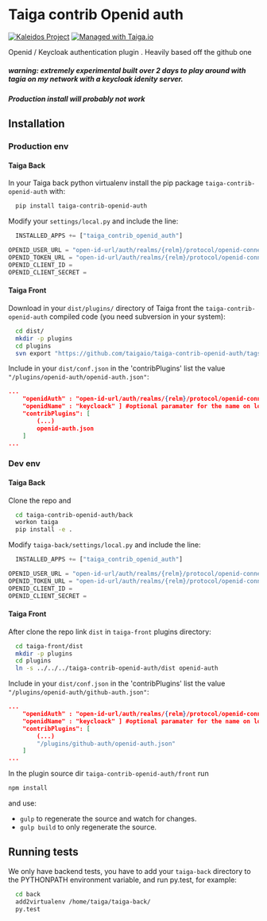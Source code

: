 Taiga contrib Openid auth
=========================

[![Kaleidos Project](http://kaleidos.net/static/img/badge.png)](https://github.com/kaleidos "Kaleidos Project")
[![Managed with Taiga.io](https://img.shields.io/badge/managed%20with-TAIGA.io-709f14.svg)](https://tree.taiga.io/project/taiga/ "Managed with Taiga.io")

Openid / Keycloak authentication plugin . Heavily based off the github one

##### warning:  extremely experimental built over 2 days to play around with tagia on my network with a keycloak idenity server. 
##### Production install will probably not work




Installation
------------
### Production env

#### Taiga Back

In your Taiga back python virtualenv install the pip package `taiga-contrib-openid-auth` with:

```bash
  pip install taiga-contrib-openid-auth
```

Modify your `settings/local.py` and include the line:

```python
  INSTALLED_APPS += ["taiga_contrib_openid_auth"]

OPENID_USER_URL = "open-id-url/auth/realms/{relm}/protocol/openid-connect/userinfo"
OPENID_TOKEN_URL = "open-id-url/auth/realms/{relm}/protocol/openid-connect/token"
OPENID_CLIENT_ID = 
OPENID_CLIENT_SECRET =

```

#### Taiga Front

Download in your `dist/plugins/` directory of Taiga front the `taiga-contrib-openid-auth` compiled code (you need subversion in your system):

```bash
  cd dist/
  mkdir -p plugins
  cd plugins
  svn export "https://github.com/taigaio/taiga-contrib-openid-auth/tags/$(pip show taiga-contrib-openid-auth | awk '/^Version: /{print $2}')/front/dist"  "openid-auth"
```

Include in your `dist/conf.json` in the 'contribPlugins' list the value `"/plugins/openid-auth/openid-auth.json"`:

```json
...
    "openidAuth" : "open-id-url/auth/realms/{relm}/protocol/openid-connect/auth",
    "openidName" : "keycloack" ] #optional paramater for the name on login button defaults to "openid-connect"
    "contribPlugins": [
        (...)
        openid-auth.json
    ]
...
```

### Dev env

#### Taiga Back

Clone the repo and

```bash
  cd taiga-contrib-openid-auth/back
  workon taiga
  pip install -e .
```

Modify `taiga-back/settings/local.py` and include the line:

```python
  INSTALLED_APPS += ["taiga_contrib_openid_auth"]

OPENID_USER_URL = "open-id-url/auth/realms/{relm}/protocol/openid-connect/userinfo"
OPENID_TOKEN_URL = "open-id-url/auth/realms/{relm}/protocol/openid-connect/token"
OPENID_CLIENT_ID = 
OPENID_CLIENT_SECRET =
```

#### Taiga Front

After clone the repo link `dist` in `taiga-front` plugins directory:

```bash
  cd taiga-front/dist
  mkdir -p plugins
  cd plugins
  ln -s ../../../taiga-contrib-openid-auth/dist openid-auth
```

Include in your `dist/conf.json` in the 'contribPlugins' list the value `"/plugins/openid-auth/github-auth.json"`:

```json
...
    "openidAuth" : "open-id-url/auth/realms/{relm}/protocol/openid-connect/auth",
    "openidName" : "keycloack" ] #optional paramater for the name on login button defaults to "openid-connect"
    "contribPlugins": [
        (...)
        "/plugins/github-auth/openid-auth.json"
    ]
...
```

In the plugin source dir `taiga-contrib-openid-auth/front` run

```bash
npm install
```
and use:

- `gulp` to regenerate the source and watch for changes.
- `gulp build` to only regenerate the source.

Running tests
-------------

We only have backend tests, you have to add your `taiga-back` directory to the
PYTHONPATH environment variable, and run py.test, for example:

```bash
  cd back
  add2virtualenv /home/taiga/taiga-back/
  py.test
```

